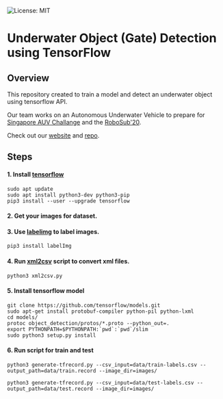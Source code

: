 ![License: MIT](https://img.shields.io/badge/License-MIT-yellow.svg)

# Underwater Object (Gate) Detection using TensorFlow

## Overview

This repository created to train a model and detect an underwater object using tensorflow API.

Our team works on an Autonomous Underwater Vehicle to prepare for [Singapore AUV Challange](https://sauvc.org/) and the [RoboSub'20](https://robonation.org/programs/robosub/).

Check out our [website](http://auv.itu.edu.tr/) and [repo](https://gitlab.com/itu-auv).

## Steps

#### 1. Install [tensorflow](https://www.tensorflow.org/install)

```
sudo apt update
sudo apt install python3-dev python3-pip
pip3 install --user --upgrade tensorflow
```

#### 2. Get your images for dataset.

#### 3. Use [labelimg](https://github.com/tzutalin/labelImg) to label images.

```
pip3 install labelImg
```

#### 4. Run [xml2csv](xml2csv.py) script to convert xml files.

```
python3 xml2csv.py
```

#### 5. Install tensorflow model

```
git clone https://github.com/tensorflow/models.git
sudo apt-get install protobuf-compiler python-pil python-lxml
cd models/
protoc object_detection/protos/*.proto --python_out=.
export PYTHONPATH=$PYTHONPATH:`pwd`:`pwd`/slim
sudo python3 setup.py install
```

#### 6. Run script for train and test

```
python3 generate-tfrecord.py --csv_input=data/train-labels.csv --output_path=data/train.record --image_dir=images/
```

```
python3 generate-tfrecord.py --csv_input=data/test-labels.csv --output_path=data/test.record --image_dir=images/
```